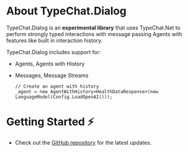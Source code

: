 # About TypeChat.Dialog

TypeChat.Dialog is an **experimental library** that uses TypeChat.Net to perform strongly typed interactions with message passing Agents with features like built in interaction history.

TypeChat.Dialog includes support for:
* Agents, Agents with History
* Messages, Message Streams

      // Create an agent with history
      _agent = new AgentWithHistory<HealthDataResponse>(new LanguageModel(Config.LoadOpenAI()));

# Getting Started ⚡

- Check out the [GitHub repository](https://github.com/microsoft/typechat.net) for the latest updates.
